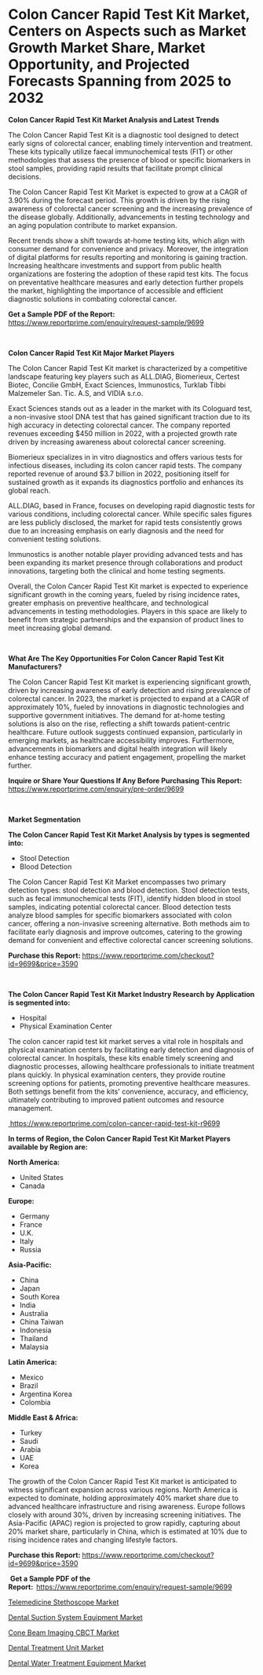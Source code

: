 <p><h1>Colon Cancer Rapid Test Kit Market, Centers on Aspects such as Market Growth Market Share, Market Opportunity, and Projected Forecasts Spanning from 2025 to 2032</h1></p><p><strong>Colon Cancer Rapid Test Kit Market Analysis and Latest Trends</strong></p>
<p><p>The Colon Cancer Rapid Test Kit is a diagnostic tool designed to detect early signs of colorectal cancer, enabling timely intervention and treatment. These kits typically utilize faecal immunochemical tests (FIT) or other methodologies that assess the presence of blood or specific biomarkers in stool samples, providing rapid results that facilitate prompt clinical decisions.</p><p>The Colon Cancer Rapid Test Kit Market is expected to grow at a CAGR of 3.90% during the forecast period. This growth is driven by the rising awareness of colorectal cancer screening and the increasing prevalence of the disease globally. Additionally, advancements in testing technology and an aging population contribute to market expansion. </p><p>Recent trends show a shift towards at-home testing kits, which align with consumer demand for convenience and privacy. Moreover, the integration of digital platforms for results reporting and monitoring is gaining traction. Increasing healthcare investments and support from public health organizations are fostering the adoption of these rapid test kits. The focus on preventative healthcare measures and early detection further propels the market, highlighting the importance of accessible and efficient diagnostic solutions in combating colorectal cancer.</p></p>
<p><strong>Get a Sample PDF of the Report:&nbsp;</strong> <a href="https://www.reportprime.com/enquiry/request-sample/9699?utm_campaign=1890&utm_medium=2&utm_source=Github&utm_content=ia&utm_term=20032025&utm_id=colon-cancer-rapid-test-kit">https://www.reportprime.com/enquiry/request-sample/9699</a></p>
<p>&nbsp;</p>
<p><strong>Colon Cancer Rapid Test Kit Major Market Players</strong></p>
<p><p>The Colon Cancer Rapid Test Kit market is characterized by a competitive landscape featuring key players such as ALL.DIAG, Biomerieux, Certest Biotec, Concilie GmbH, Exact Sciences, Immunostics, Turklab Tibbi Malzemeler San. Tic. A.S, and VIDIA s.r.o.</p><p>Exact Sciences stands out as a leader in the market with its Cologuard test, a non-invasive stool DNA test that has gained significant traction due to its high accuracy in detecting colorectal cancer. The company reported revenues exceeding $450 million in 2022, with a projected growth rate driven by increasing awareness about colorectal cancer screening.</p><p>Biomerieux specializes in in vitro diagnostics and offers various tests for infectious diseases, including its colon cancer rapid tests. The company reported revenue of around $3.7 billion in 2022, positioning itself for sustained growth as it expands its diagnostics portfolio and enhances its global reach.</p><p>ALL.DIAG, based in France, focuses on developing rapid diagnostic tests for various conditions, including colorectal cancer. While specific sales figures are less publicly disclosed, the market for rapid tests consistently grows due to an increasing emphasis on early diagnosis and the need for convenient testing solutions.</p><p>Immunostics is another notable player providing advanced tests and has been expanding its market presence through collaborations and product innovations, targeting both the clinical and home testing segments.</p><p>Overall, the Colon Cancer Rapid Test Kit market is expected to experience significant growth in the coming years, fueled by rising incidence rates, greater emphasis on preventive healthcare, and technological advancements in testing methodologies. Players in this space are likely to benefit from strategic partnerships and the expansion of product lines to meet increasing global demand.</p></p>
<p>&nbsp;</p>
<p><strong>What Are The Key Opportunities For Colon Cancer Rapid Test Kit Manufacturers?</strong></p>
<p><p>The Colon Cancer Rapid Test Kit market is experiencing significant growth, driven by increasing awareness of early detection and rising prevalence of colorectal cancer. In 2023, the market is projected to expand at a CAGR of approximately 10%, fueled by innovations in diagnostic technologies and supportive government initiatives. The demand for at-home testing solutions is also on the rise, reflecting a shift towards patient-centric healthcare. Future outlook suggests continued expansion, particularly in emerging markets, as healthcare accessibility improves. Furthermore, advancements in biomarkers and digital health integration will likely enhance testing accuracy and patient engagement, propelling the market further.</p></p>
<p><strong>Inquire or Share Your Questions If Any Before Purchasing This Report:</strong> <a href="https://www.reportprime.com/enquiry/pre-order/9699?utm_campaign=1890&utm_medium=2&utm_source=Github&utm_content=ia&utm_term=20032025&utm_id=colon-cancer-rapid-test-kit">https://www.reportprime.com/enquiry/pre-order/9699</a></p>
<p>&nbsp;</p>
<p><strong>Market Segmentation</strong></p>
<p><strong>The Colon Cancer Rapid Test Kit Market Analysis by types is segmented into:</strong></p>
<p><ul><li>Stool Detection</li><li>Blood Detection</li></ul></p>
<p><p>The Colon Cancer Rapid Test Kit Market encompasses two primary detection types: stool detection and blood detection. Stool detection tests, such as fecal immunochemical tests (FIT), identify hidden blood in stool samples, indicating potential colorectal cancer. Blood detection tests analyze blood samples for specific biomarkers associated with colon cancer, offering a non-invasive screening alternative. Both methods aim to facilitate early diagnosis and improve outcomes, catering to the growing demand for convenient and effective colorectal cancer screening solutions.</p></p>
<p><strong>Purchase this Report:&nbsp;</strong><a href="https://www.reportprime.com/checkout?id=9699&price=3590&utm_campaign=1890&utm_medium=2&utm_source=Github&utm_content=ia&utm_term=20032025&utm_id=colon-cancer-rapid-test-kit">https://www.reportprime.com/checkout?id=9699&price=3590</a></p>
<p>&nbsp;</p>
<p><strong>The Colon Cancer Rapid Test Kit Market Industry Research by Application is segmented into:</strong></p>
<p><ul><li>Hospital</li><li>Physical Examination Center</li></ul></p>
<p><p>The colon cancer rapid test kit market serves a vital role in hospitals and physical examination centers by facilitating early detection and diagnosis of colorectal cancer. In hospitals, these kits enable timely screening and diagnostic processes, allowing healthcare professionals to initiate treatment plans quickly. In physical examination centers, they provide routine screening options for patients, promoting preventive healthcare measures. Both settings benefit from the kits' convenience, accuracy, and efficiency, ultimately contributing to improved patient outcomes and resource management.</p></p>
<p><a href="https://www.reportprime.com/colon-cancer-rapid-test-kit-r9699?utm_campaign=1890&utm_medium=2&utm_source=Github&utm_content=ia&utm_term=20032025&utm_id=colon-cancer-rapid-test-kit">&nbsp;https://www.reportprime.com/colon-cancer-rapid-test-kit-r9699</a></p>
<p><strong>In terms of Region, the Colon Cancer Rapid Test Kit Market Players available by Region are:</strong></p>
<p>
    <p> <strong> North America: </strong>
        <ul>
            <li>United States</li>
            <li>Canada</li>
        </ul>
        </p> 
    <p> <strong> Europe: </strong>
        <ul>
            <li>Germany</li>
            <li>France</li>
            <li>U.K.</li>
            <li>Italy</li>
            <li>Russia</li>
        </ul>
        </p> 
    <p> <strong> Asia-Pacific: </strong>
        <ul>
            <li>China</li>
            <li>Japan</li>
            <li>South Korea</li>
            <li>India</li>
            <li>Australia</li>
            <li>China Taiwan</li>
            <li>Indonesia</li>
            <li>Thailand</li>
            <li>Malaysia</li>
        </ul>
        </p> 
    <p> <strong> Latin America: </strong>
        <ul>
            <li>Mexico</li>
            <li>Brazil</li>
            <li>Argentina Korea</li>
            <li>Colombia</li>
        </ul>
        </p> 
    <p> <strong> Middle East & Africa: </strong>
        <ul>
            <li>Turkey</li>
            <li>Saudi</li>
            <li>Arabia</li>
            <li>UAE</li>
            <li>Korea</li>
        </ul>
    </p>
    </p>
<p><p>The growth of the Colon Cancer Rapid Test Kit market is anticipated to witness significant expansion across various regions. North America is expected to dominate, holding approximately 40% market share due to advanced healthcare infrastructure and rising awareness. Europe follows closely with around 30%, driven by increasing screening initiatives. The Asia-Pacific (APAC) region is projected to grow rapidly, capturing about 20% market share, particularly in China, which is estimated at 10% due to rising incidence rates and changing lifestyle factors.</p></p>
<p><strong>Purchase this Report: </strong><a href="https://www.reportprime.com/checkout?id=9699&price=3590&utm_campaign=1890&utm_medium=2&utm_source=Github&utm_content=ia&utm_term=20032025&utm_id=colon-cancer-rapid-test-kit">https://www.reportprime.com/checkout?id=9699&price=3590</a></p>
<p>&nbsp;<strong>Get a Sample PDF of the Report:&nbsp;&nbsp;</strong><a href="https://www.reportprime.com/enquiry/request-sample/9699?utm_campaign=1890&utm_medium=2&utm_source=Github&utm_content=ia&utm_term=20032025&utm_id=colon-cancer-rapid-test-kit">https://www.reportprime.com/enquiry/request-sample/9699</a></p>
<p><strong></strong></p>
<p><p><a href="https://github.com/aijazdeitzbq/Market-Research-Report-List-1/blob/main/telemedicine-stethoscope-market.md?utm_campaign=1890&utm_medium=2&utm_source=Github&utm_content=ia&utm_term=20032025&utm_id=colon-cancer-rapid-test-kit">Telemedicine Stethoscope Market</a></p><p><a href="https://github.com/monacaquddus/Market-Research-Report-List-1/blob/main/dental-suction-system-equipment-market.md?utm_campaign=1890&utm_medium=2&utm_source=Github&utm_content=ia&utm_term=20032025&utm_id=colon-cancer-rapid-test-kit">Dental Suction System Equipment Market</a></p><p><a href="https://github.com/gambokaiohjr/Market-Research-Report-List-1/blob/main/cone-beam-imaging-cbct-market.md?utm_campaign=1890&utm_medium=2&utm_source=Github&utm_content=ia&utm_term=20032025&utm_id=colon-cancer-rapid-test-kit">Cone Beam Imaging CBCT Market</a></p><p><a href="https://github.com/owaysusing/Market-Research-Report-List-1/blob/main/dental-treatment-unit-market.md?utm_campaign=1890&utm_medium=2&utm_source=Github&utm_content=ia&utm_term=20032025&utm_id=colon-cancer-rapid-test-kit">Dental Treatment Unit Market</a></p><p><a href="https://github.com/mgapeak/Market-Research-Report-List-1/blob/main/dental-water-treatment-equipment-market.md?utm_campaign=1890&utm_medium=2&utm_source=Github&utm_content=ia&utm_term=20032025&utm_id=colon-cancer-rapid-test-kit">Dental Water Treatment Equipment Market</a></p></p>